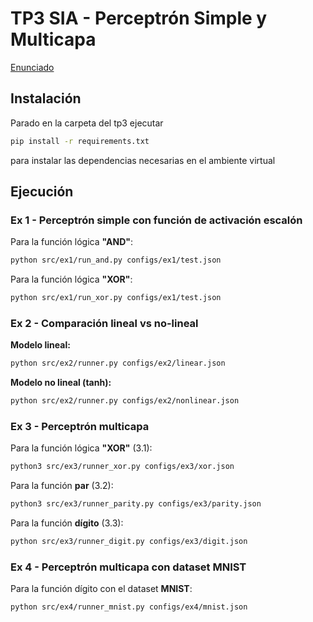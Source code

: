 # TP3 SIA - Perceptrón Simple y Multicapa

[Enunciado](docs/Enunciado_TP3.pdf)

## Instalación

Parado en la carpeta del tp3 ejecutar

```sh
pip install -r requirements.txt
```

para instalar las dependencias necesarias en el ambiente virtual

## Ejecución

### Ex 1 - Perceptrón simple con función de activación escalón

Para la función lógica **"AND"**:

```sh
python src/ex1/run_and.py configs/ex1/test.json
```

Para la función lógica **"XOR"**:

```sh
python src/ex1/run_xor.py configs/ex1/test.json
```

### Ex 2 - Comparación lineal vs no-lineal

**Modelo lineal:**
```sh
python src/ex2/runner.py configs/ex2/linear.json
```

**Modelo no lineal (tanh):**
```sh
python src/ex2/runner.py configs/ex2/nonlinear.json
```

### Ex 3 - Perceptrón multicapa

Para la función lógica **"XOR"** (3.1):

```sh
python3 src/ex3/runner_xor.py configs/ex3/xor.json
```

Para la función **par** (3.2):

```sh
python3 src/ex3/runner_parity.py configs/ex3/parity.json
```

Para la función **dígito** (3.3):

```sh
python src/ex3/runner_digit.py configs/ex3/digit.json
```

### Ex 4 - Perceptrón multicapa con dataset MNIST

Para la función dígito con el dataset **MNIST**:

```sh
python src/ex4/runner_mnist.py configs/ex4/mnist.json
```